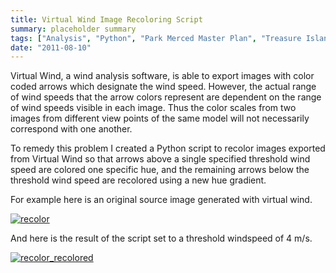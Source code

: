```yaml
---
title: Virtual Wind Image Recoloring Script
summary: placeholder summary
tags: ["Analysis", "Python", "Park Merced Master Plan", "Treasure Island Master Plan"]
date: "2011-08-10"
---
```


Virtual Wind, a wind analysis software, is able to export images with color coded arrows which designate the wind speed. However, the actual range of wind speeds that the arrow colors represent are dependent on the range of wind speeds visible in each image. Thus the color scales from two images from different view points of the same model will not necessarily correspond with one another.

To remedy this problem I created a Python script to recolor images exported from Virtual Wind so that arrows above a single specified threshold wind speed are colored one specific hue, and the remaining arrows below the threshold wind speed are recolored using a new hue gradient.

For example here is an original source image generated with virtual wind.

[![](http://www.ericanastas.com/wp-content/uploads/2012/04/recolor-636x484.jpg "recolor")](recolor.jpg)

And here is the result of the script set to a threshold windspeed of 4 m/s.

[![](http://www.ericanastas.com/wp-content/uploads/2012/04/recolor_recolored-636x484.png "recolor_recolored")](recolor_recolored.png)
